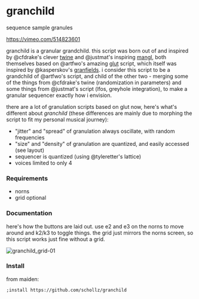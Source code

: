 # granchild

sequence sample granules

https://vimeo.com/514823601

granchild is a granular grandchild. this script was born out of and inspired by @cfdrake's clever [twine](https://llllllll.co/t/twine-random-granulator/41703) and @justmat's inspiring [mangl](https://llllllll.co/t/mangl/21066/307), both themselves based on @artfwo's amazing [glut](https://llllllll.co/t/glut/21175) script, which itself was inspired by @kasperskov's [granfields](https://llllllll.co/t/grainfields-8-voice-granular-synthesizer-for-128-grids-m4l-update/5164). i consider this script to be a grandchild of @artfwo's script, and child of the other two - merging some of the things from @cfdrake's twine (randomization in parameters) and some things from @justmat's script (lfos, greyhole integration), to make a granular sequencer exactly how i envision.

there are a lot of granulation scripts based on glut now, here's what's different about *granchild* (these differences are mainly due to morphing the script to fit my personal musical journey):

- "jitter" and "spread" of granulation always oscillate, with random frequencies
- "size" and "density" of granulation are quantized, and easily accessed (see layout)
- sequencer is quantized (using @tyleretter's lattice)
- voices limited to only 4

### Requirements

- norns
- grid optional 

### Documentation

here's how the buttons are laid out. use e2 and e3 on the norns to move around and k2/k3 to toggle things. the grid just mirrors the norns screen, so this script works just fine without a grid.

![granchild_grid-01](https://user-images.githubusercontent.com/6550035/108614216-bbaac700-73ad-11eb-9519-e109ff2137cd.jpg)

### Install

from maiden:

```
;install https://github.com/schollz/granchild
```